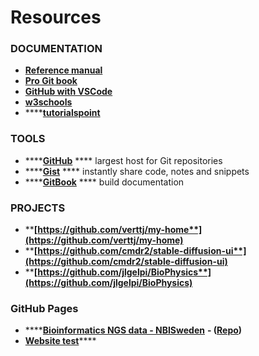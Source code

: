 # Resources

### **DOCUMENTATION**

* ****[**Reference manual**](https://git-scm.com/docs)****
* ****[**Pro Git book**](https://git-scm.com/book/en/v2)****
* ****[**GitHub with VSCode**](https://code.visualstudio.com/docs/editor/github)****
* ****[**w3schools**](https://www.w3schools.com/git/default.asp?remote=github)****
* ****[**tutorialspoint**](https://www.tutorialspoint.com/git/index.htm)

### TOOLS

* ****[**GitHub**](https://github.com/) **** largest host for Git repositories
* ****[**Gist**](https://gist.github.com/) **** instantly share code, notes and snippets
* ****[**GitBook**](https://www.gitbook.com/) **** build documentation

### PROJECTS

* ****[**https://github.com/verttj/my-home**](https://github.com/verttj/my-home)****
* ****[**https://github.com/cmdr2/stable-diffusion-ui**](https://github.com/cmdr2/stable-diffusion-ui)****
* ****[**https://github.com/jlgelpi/BioPhysics**](https://github.com/jlgelpi/BioPhysics)****

### GitHub Pages

* ****[**Bioinformatics NGS data - NBISweden**](https://nbisweden.github.io/workshop-ngsintro/2105/home\_content.html) **- (**[**Repo**](https://github.com/NBISweden/workshop-ngsintro)**)**
* [**Website test**](https://dabadav.github.io/website/2111/index.html)****
